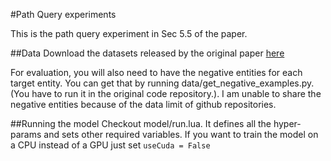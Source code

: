 #Path Query experiments 

This is the path query experiment in Sec 5.5 of the paper.

##Data
Download the datasets released by the original paper [here](https://worksheets.codalab.org/worksheets/0xfcace41fdeec45f3bc6ddf31107b829f/)

For evaluation, you will also need to have the negative entities for each target entity. You can get that by running data/get_negative_examples.py. (You have to run it in the original code repository.). I am unable to share the negative entities because of the data limit of github repositories.

##Running the model
Checkout model/run.lua. It defines all the hyper-params and sets other required variables. If you want to train the model on a CPU instead of a GPU just set ```useCuda = False```



